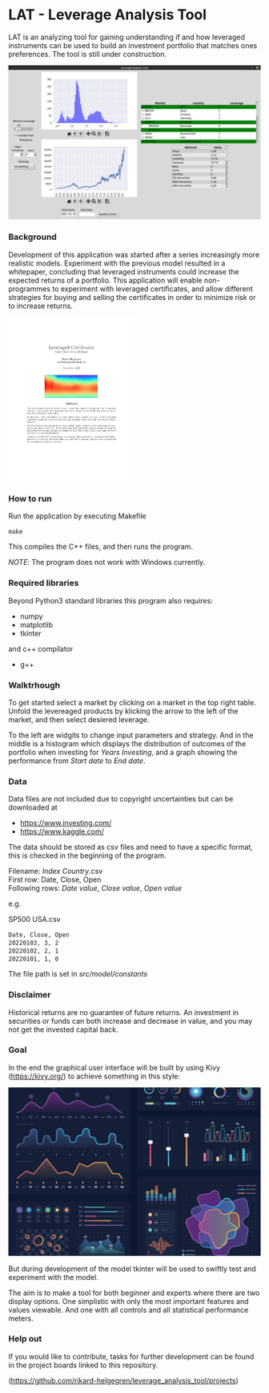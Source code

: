 # LAT - Leverage Analysis Tool

LAT is an analyzing tool for gaining understanding if and how leveraged instruments
can be used to build an investment portfolio that matches ones preferences. The tool is
still under construction.

![Image of screenshot of application](/images/Sample.png)

### Background

Development of this application was started after a series increasingly more realistic models. Experiment with the previous model resulted in a whitepaper, concluding that leveraged instruments could increase the expected returns of a portfolio. This application will enable non-programmes to experiment with leveraged certificates, and allow different strategies for buying and selling the certificates in order to minimize risk or to increase returns.

<kbd>
<img src="/images/Leveraged_Certificates.png" alt="Whitepaper first page" width="50%"/>
</kbd>

### How to run

Run the application by executing Makefile

```
make
```

This compiles the C++ files, and then runs the program.

*NOTE*: The program does not work with Windows currently.

### Required libraries

Beyond Python3 standard libraries this program also requires:

* numpy
* matplotlib
* tkinter

and c++ compilator

* g++

### Walktrhough

To get started select a market by clicking on a market in the top right table. Unfold the levereaged products by klicking the arrow to the left of the market, and then select desiered leverage.

To the left are widgits to change input parameters and strategy. And in the middle is a histogram which displays the distribution of outcomes of the portfolio when investing for *Years Investing*, and a graph showing the performance from *Start date* to *End date*. 

### Data

Data files are not included due to copyright uncertainties but can be downloaded at

* https://www.investing.com/
* https://www.kaggle.com/

The data should be stored as csv files and need to have a specific format, this is checked in the beginning of the program.

Filename: *Index* *Country*.csv \
First row: Date, Close, Open \
Following rows: *Date value*, *Close value*, *Open value*

e.g.

SP500 USA.csv

```
Date, Close, Open
20220103, 3, 2
20220102, 2, 1
20220101, 1, 0
```

The file path is set in *src/model/constants*

### Disclaimer

Historical returns are no guarantee of future returns. An investment in securities or funds can both increase and decrease in value,
and you may not get the invested capital back.

### Goal

In the end the graphical user interface will be built by using Kivy (https://kivy.org/) to achieve something in this style:

![Image of design goal](/images/Goal.jpeg)


But during development of the model tkinter will be used to swiftly test and experiment with the model.

The aim is to make a tool for both beginner and experts where there are two display options. One simplistic with only the most important features and values viewable. And one with all controls and all statistical performance meters.

### Help out

If you would like to contribute, tasks for further development can be found in the project boards linked to this repository.

(https://github.com/rikard-helgegren/leverage_analysis_tool/projects)
